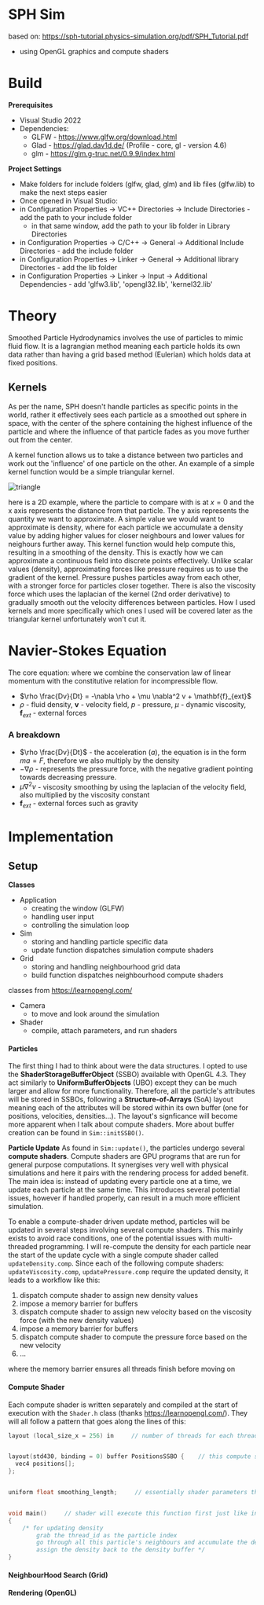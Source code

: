 # SPH Sim

based on: https://sph-tutorial.physics-simulation.org/pdf/SPH_Tutorial.pdf

- using OpenGL graphics and compute shaders

# Build
**Prerequisites**
- Visual Studio 2022
- Dependencies:
  - GLFW - https://www.glfw.org/download.html
  - Glad - https://glad.dav1d.de/ (Profile - core, gl - version 4.6)
  - glm - https://glm.g-truc.net/0.9.9/index.html

**Project Settings**
- Make folders for include folders (glfw, glad, glm) and lib files (glfw.lib) to make the next steps easier
- Once opened in Visual Studio:
- in Configuration Properties -> VC++ Directories -> Include Directories - add the path to your include folder
  - in that same window, add the path to your lib folder in Library Directories
- in Configuration Properties -> C/C++ -> General -> Additional Include Directories - add the include folder
- in Configuration Properties -> Linker -> General -> Additional library Directories - add the lib folder
- in Configuration Properties -> Linker -> Input -> Additional Dependencies - add 'glfw3.lib', 'opengl32.lib', 'kernel32.lib'

# Theory
Smoothed Particle Hydrodynamics involves the use of particles to mimic fluid flow. It is a lagrangian method meaning each particle holds its own data rather than having a grid based method (Eulerian) which holds data at fixed positions.

## Kernels
As per the name, SPH doesn't handle particles as specific points in the world, rather it effectively sees each particle as a smoothed out sphere in space, with the center of the sphere containing the highest influence of the particle and where the influence of that particle fades as you move further out from the center. 

A kernel function allows us to take a distance between two particles and work out the 'influence' of one particle on the other. An example of a simple kernel function would be a simple triangular kernel.

![triangle](https://github.com/user-attachments/assets/2dbfd6d2-9078-4580-a2e8-6f13d89f6ce4)

here is a 2D example, where the particle to compare with is at $x = 0$ and the x axis represents the distance from that particle. The y axis represents the quantity we want to approximate. A simple value we would want to approximate is density, where for each particle we accumulate a density value by adding higher values for closer neighbours and lower values for neighours further away. This kernel function would help compute this, resulting in a smoothing of the density. This is exactly how we can approximate a continuous field into discrete points effectively. Unlike scalar values (density), approximating forces like pressure requires us to use the gradient of the kernel. Pressure pushes particles away from each other, with a stronger force for particles closer together. There is also the viscosity force which uses the laplacian of the kernel (2nd order derivative) to gradually smooth out the velocity differences between particles. How I used kernels and more specifically which ones I used will be covered later as the triangular kernel unfortunately won't cut it. 

# **Navier-Stokes Equation**

The core equation: where we combine the conservation law of linear momentum with the constitutive relation for incompressible flow. 
- $\rho \frac{Dv}{Dt} = -\nabla \rho + \mu \nabla^2 v + \mathbf{f}_{ext}$
- $\rho$ - fluid density, $\mathbf{v}$ - velocity field, $p$ - pressure, $\mu$ - dynamic viscosity, $\mathbf{f}_{ext}$ - external forces

### A breakdown
- $\rho \frac{Dv}{Dt}$ - the acceleration ($a$), the equation is in the form $ma = F$, therefore we also multiply by the density
- $-\nabla \rho$ - represents the pressure force, with the negative gradient pointing towards decreasing pressure.
- $\mu \nabla^2 v$ - viscosity smoothing by using the laplacian of the velocity field, also multiplied by the viscosity constant
- $\mathbf{f}_{ext}$ - external forces such as gravity

# Implementation
## Setup
**Classes**
- Application
  - creating the window (GLFW)
  - handling user input
  - controlling the simulation loop
- Sim
  - storing and handling particle specific data
  - update function dispatches simulation compute shaders
- Grid
  - storing and handling neighbourhood grid data
  - build function dispatches neighbourhood compute shaders

classes from https://learnopengl.com/
- Camera
  - to move and look around the simulation
- Shader
  - compile, attach parameters, and run shaders

#### Particles
The first thing I had to think about were the data structures. I opted to use the **ShaderStorageBufferObject** (SSBO) available with OpenGL 4.3. They act similarly to **UniformBufferObjects** (UBO) except they can be much larger and allow for more functionality. Therefore, all the particle's attributes will be stored in SSBOs, following a **Structure-of-Arrays** (SoA) layout meaning each of the attributes will be stored within its own buffer (one for positions, velocities, densities...). The layout's signficance will become more apparent when I talk about compute shaders. More about buffer creation can be found in `Sim::initSSBO()`. 

**Particle Update**
As found in `Sim::update()`, the particles undergo several **compute shaders**. Compute shaders are GPU programs that are run for general purpose computations. It synergises very well with physical simulations and here it pairs with the rendering process for added benefit. The main idea is: instead of updating every particle one at a time, we update each particle at the same time. This introduces several potential issues, however if handled properly, can result in a much more efficient simulation. 

To enable a compute-shader driven update method, particles will be updated in several steps involving several compute shaders. This mainly exists to avoid race conditions, one of the potential issues with multi-threaded programming. I will re-compute the density for each particle near the start of the update cycle with a single compute shader called `updateDensity.comp`. Since each of the following compute shaders: `updateViscosity.comp`, `updatePressure.comp` require the updated density, it leads to a workflow like this: 

1. dispatch compute shader to assign new density values
2. impose a memory barrier for buffers
3. dispatch compute shader to assign new velocity based on the viscosity force (with the new density values)
4. impose a memory barrier for buffers
5. dispatch compute shader to compute the pressure force based on the new velocity
6. ...

where the memory barrier ensures all threads finish before moving on

#### Compute Shader
Each compute shader is written separately and compiled at the start of execution with the `Shader.h` class (thanks https://learnopengl.com/). They will all follow a pattern that goes along the lines of this: 

```C++
layout (local_size_x = 256) in     // number of threads for each thread_group


layout(std430, binding = 0) buffer PositionsSSBO {    // this compute shader will read/write to the positions SSBO
  vec4 positions[];
};


uniform float smoothing_length;     // essentially shader parameters that we set before dispatching


void main()     // shader will execute this function first just like in regular C++
{
    /* for updating density
        grab the thread_id as the particle index
        go through all this particle's neighbours and accumulate the density
        assign the density back to the density buffer */
}
```
#### NeighbourHood Search (Grid)

#### Rendering (OpenGL)




















